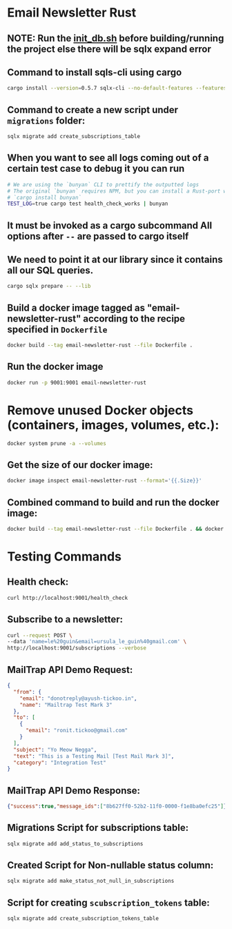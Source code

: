 # Email Newsletter Rust

## NOTE: Run the [init_db.sh](./scripts/init_db.sh) before building/running the project else there will be sqlx expand error

## Command to install sqls-cli using cargo
```bash
cargo install --version=0.5.7 sqlx-cli --no-default-features --features postgres
```
## Command to create a new script under `migrations` folder:
```bash
sqlx migrate add create_subscriptions_table
```

## When you want to see all logs coming out of a certain test case to debug it you can run
```bash
# We are using the `bunyan` CLI to prettify the outputted logs
# The original `bunyan` requires NPM, but you can install a Rust-port with
# `cargo install bunyan`
TEST_LOG=true cargo test health_check_works | bunyan
```

## It must be invoked as a cargo subcommand All options after `--` are passed to cargo itself 
## We need to point it at our library since it contains all our SQL queries.
```bash
cargo sqlx prepare -- --lib
```

## Build a docker image tagged as "email-newsletter-rust" according to the recipe specified in `Dockerfile`
```bash
docker build --tag email-newsletter-rust --file Dockerfile .
```

## Run the docker image
```bash
docker run -p 9001:9001 email-newsletter-rust
```

# Remove unused Docker objects (containers, images, volumes, etc.):
```bash
docker system prune -a --volumes
```

## Get the size of our docker image:
```bash
docker image inspect email-newsletter-rust --format='{{.Size}}'
```

## Combined command to build and run the docker image:
```bash
docker build --tag email-newsletter-rust --file Dockerfile . && docker run -p 9001:9001 email-newsletter-rust
```

# Testing Commands

## Health check:
```bash
curl http://localhost:9001/health_check
```

## Subscribe to a newsletter:
```bash
curl --request POST \
--data 'name=le%20guin&email=ursula_le_guin%40gmail.com' \
http://localhost:9001/subscriptions --verbose
``` 

## MailTrap API Demo Request:
```json
{
  "from": {
    "email": "donotreply@ayush-tickoo.in",
    "name": "Mailtrap Test Mark 3"
  },
  "to": [
    {
      "email": "ronit.tickoo@gmail.com"
    }
  ],
  "subject": "Yo Meow Negga",
  "text": "This is a Testing Mail [Test Mail Mark 3]",
  "category": "Integration Test"
}
```
## MailTrap API Demo Response:
```json
{"success":true,"message_ids":["8b627ff0-52b2-11f0-0000-f1e8ba0efc25"]}
```


## Migrations Script for subscriptions table:
```bash
sqlx migrate add add_status_to_subscriptions
```

## Created Script for Non-nullable status column:
```bash
sqlx migrate add make_status_not_null_in_subscriptions
```

## Script for creating `scubscription_tokens` table:
```bash
sqlx migrate add create_subscription_tokens_table
```